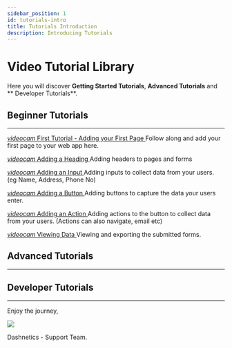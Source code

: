 ```yaml
---
sidebar_position: 1
id: tutorials-intro
title: Tutorials Introduction
description: Introducing Tutorials
---
```


# Video Tutorial Library

Here you will discover **Getting Started Tutorials**, **Advanced Tutorials** and ** Developer Tutorials**.


## Beginner Tutorials
---
[<i className="material-icons-h2">videocam</i> First Tutorial - Adding your First Page ](/vids/Dashnetics-addpage.mp4)
Follow along and add your first page to your web app here.

[<i className="material-icons-h2">videocam</i> Adding a Heading ](/vids/Dashnetics-addheader.mp4)
Adding headers to pages and forms

[<i className="material-icons-h2">videocam</i> Adding an Input ](/vids/Dashnetics-addinputs.mp4)
Adding inputs to collect data from your users. (eg Name, Address, Phone No)

[<i className="material-icons-h2">videocam</i> Adding a Button ](/vids/Dashnetics-addbutton.mp4)
Adding buttons to capture the data your users enter.

[<i className="material-icons-h2">videocam</i> Adding an Action ](/vids/Dashnetics-addaction.mp4)
Adding actions to the button to collect data from your users. (Actions can also navigate, email etc) 

[<i className="material-icons-h2">videocam</i> Viewing Data ](/vids/Dashnetics-submittedforms.mp4)
Viewing and exporting the submitted forms. 

## Advanced Tutorials
---

## Developer Tutorials
---

<div className="features-icon-container"></div>


Enjoy the journey, 

[ ![](/img/favicon.ico) ](https://dashnetics.com.au)

Dashnetics - Support Team.


